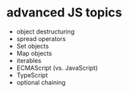 # advanced JS topics

- object destructuring
- spread operators
- Set objects
- Map objects
- iterables
- ECMAScript (vs. JavaScript)
- TypeScript
- optional chaining
